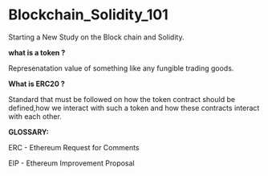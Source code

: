 # Blockchain_Solidity_101
Starting a New Study on the Block chain and Solidity.

**what is a token ?** 

Represenatation value of something like any fungible trading goods.

**What is ERC20 ?**

Standard that must be followed on how the token contract should be defined,how we interact with such a token and how these contracts interact with each other.





**GLOSSARY:**

ERC - Ethereum Request for Comments

EIP - Ethereum Improvement Proposal
